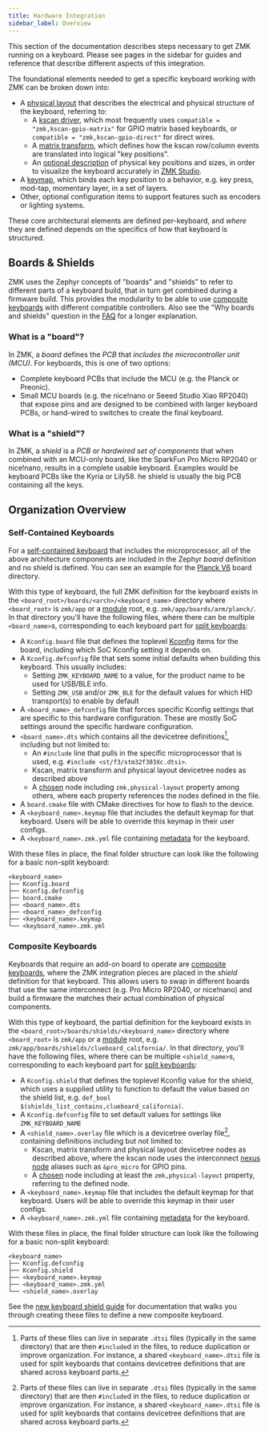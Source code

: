 ```yaml
---
title: Hardware Integration
sidebar_label: Overview
---
```


This section of the documentation describes steps necessary to get ZMK running on a keyboard.
Please see pages in the sidebar for guides and reference that describe different aspects of this integration.

The foundational elements needed to get a specific keyboard working with ZMK can be broken down into:

- A [physical layout](physical-layouts.md) that describes the electrical and physical structure of the keyboard, referring to:
  - A [kscan driver](../../config/kscan.md), which most frequently uses `compatible = "zmk,kscan-gpio-matrix"` for GPIO matrix based keyboards, or `compatible = "zmk,kscan-gpio-direct"` for direct wires.
  - A [matrix transform](../../config/layout.md), which defines how the kscan row/column events are translated into logical "key positions".
  - An [optional description](physical-layouts.md#optional-keys-property) of physical key positions and sizes, in order to visualize the keyboard accurately in [ZMK Studio](../../features/studio.md).
- A [keymap](../../keymaps/index.mdx), which binds each key position to a behavior, e.g. key press, mod-tap, momentary layer, in a set of layers.
- Other, optional configuration items to support features such as encoders or lighting systems.

These core architectural elements are defined per-keyboard, and _where_ they are defined depends on the specifics of how that keyboard is structured.

## Boards & Shields

ZMK uses the Zephyr concepts of "boards" and "shields" to refer to different parts of a keyboard build, that in turn get combined during a firmware build.
This provides the modularity to be able to use [composite keyboards](#composite-keyboards) with different compatible controllers.
Also see the "Why boards and shields" question in the [FAQ](../../faq.md#why-boards-and-shields-why-not-just-keyboard) for a longer explanation.

### What is a "board"?

In ZMK, a _board_ defines the _PCB_ that _includes the microcontroller unit (MCU)_.
For keyboards, this is one of two options:

- Complete keyboard PCBs that include the MCU (e.g. the Planck or Preonic).
- Small MCU boards (e.g. the nice!nano or Seeed Studio Xiao RP2040) that expose pins and are designed to be combined with larger keyboard PCBs, or hand-wired to switches to create the final keyboard.

### What is a "shield"?

In ZMK, a _shield_ is a _PCB_ or _hardwired set of components_ that when combined with an MCU-only board, like the SparkFun Pro Micro RP2040 or nice!nano, results in a complete usable keyboard.
Examples would be keyboard PCBs like the Kyria or Lily58.
he shield is usually the big PCB containing all the keys.

## Organization Overview

### Self-Contained Keyboards

For a [self-contained keyboard](../../hardware.mdx#onboard) that includes the microprocessor, all of the above architecture components are included in the Zephyr _board_ definition and no shield is defined.
You can see an example for the [Planck V6](https://github.com/zmkfirmware/zmk/tree/main/app/boards/arm/planck) board directory.

With this type of keyboard, the full ZMK definition for the keyboard exists in the `<board_root>/boards/<arch>/<keyboard_name>` directory where `<board_root>` is `zmk/app` or a [module](../../features/modules.mdx) root, e.g. `zmk/app/boards/arm/planck/`.
In that directory you'll have the following files, where there can be multiple `<board_name>`s, corresponding to each keyboard part for [split keyboards](../../features/split-keyboards.md):

- A `Kconfig.board` file that defines the toplevel [Kconfig](https://docs.zephyrproject.org/3.5.0/build/kconfig/index.html) items for the board, including which SoC Kconfig setting it depends on.
- A `Kconfig.defconfig` file that sets some initial defaults when building this keyboard. This usually includes:
  - Setting `ZMK_KEYBOARD_NAME` to a value, for the product name to be used for USB/BLE info.
  - Setting `ZMK_USB` and/or `ZMK_BLE` for the default values for which HID transport(s) to enable by default
- A `<board_name>_defconfig` file that forces specific Kconfig settings that are specific to this hardware configuration.
  These are mostly SoC settings around the specific hardware configuration.
- `<board_name>.dts` which contains all the devicetree definitions[^1], including but not limited to:
  - An `#include` line that pulls in the specific microprocessor that is used, e.g. `#include <st/f3/stm32f303Xc.dtsi>`.
  - Kscan, matrix transform and physical layout devicetree nodes as described above
  - A [chosen](https://docs.zephyrproject.org/3.5.0/build/dts/intro-syntax-structure.html#aliases-and-chosen-nodes) node including `zmk,physical-layout` property among others, where each property references the nodes defined in the file.
- A `board.cmake` file with CMake directives for how to flash to the device.
- A `<keyboard_name>.keymap` file that includes the default keymap for that keyboard. Users will be able to override this keymap in their user configs.
- A `<keyboard_name>.zmk.yml` file containing [metadata](hardware-metadata-files.md) for the keyboard.

With these files in place, the final folder structure can look like the following for a basic non-split keyboard:

```
<keyboard_name>
├── Kconfig.board
├── Kconfig.defconfig
├── board.cmake
├── <board_name>.dts
├── <board_name>_defconfig
├── <keyboard_name>.keymap
└── <keyboard_name>.zmk.yml
```

[^1]:
    Parts of these files can live in separate `.dtsi` files (typically in the same directory) that are then `#include`d in the files, to reduce duplication or improve organization.
    For instance, a shared `<keyboard_name>.dtsi` file is used for split keyboards that contains devicetree definitions that are shared across keyboard parts.

### Composite Keyboards

Keyboards that require an add-on board to operate are [composite keyboards](../../hardware.mdx#composite), where the ZMK integration pieces are placed in the _shield_ definition for that keyboard.
This allows users to swap in different boards that use the same interconnect (e.g. Pro Micro RP2040, or nice!nano) and build a firmware the matches their actual combination of physical components.

With this type of keyboard, the partial definition for the keyboard exists in the `<board_root>/boards/shields/<keyboard_name>` directory where `<board_root>` is `zmk/app` or a [module](../../features/modules.mdx) root, e.g. `zmk/app/boards/shields/clueboard_california/`.
In that directory, you'll have the following files, where there can be multiple `<shield_name>`s, corresponding to each keyboard part for [split keyboards](../../features/split-keyboards.md):

- A `Kconfig.shield` that defines the toplevel Kconfig value for the shield, which uses a supplied utility to function to default the value based on the shield list, e.g. `def_bool $(shields_list_contains,clueboard_california)`.
- A `Kconfig.defconfig` file to set default values for settings like `ZMK_KEYBOARD_NAME`
- A `<shield_name>.overlay` file which is a devicetree overlay file[^1], containing definitions including but not limited to:
  - Kscan, matrix transform and physical layout devicetree nodes as described above, where the kscan node uses the interconnect [nexus node](https://docs.zephyrproject.org/3.5.0/hardware/porting/shields.html#gpio-nexus-nodes) aliases such as `&pro_micro` for GPIO pins.
  - A [chosen](https://docs.zephyrproject.org/3.5.0/build/dts/intro-syntax-structure.html#aliases-and-chosen-nodes) node including at least the `zmk,physical-layout` property, referring to the defined node.
- A `<keyboard_name>.keymap` file that includes the default keymap for that keyboard. Users will be able to override this keymap in their user configs.
- A `<keyboard_name>.zmk.yml` file containing [metadata](hardware-metadata-files.md) for the keyboard.

With these files in place, the final folder structure can look like the following for a basic non-split keyboard:

```
<keyboard_name>
├── Kconfig.defconfig
├── Kconfig.shield
├── <keyboard_name>.keymap
├── <keyboard_name>.zmk.yml
└── <shield_name>.overlay
```

See the [new keyboard shield guide](new-shield.mdx) for documentation that walks you through creating these files to define a new composite keyboard.
